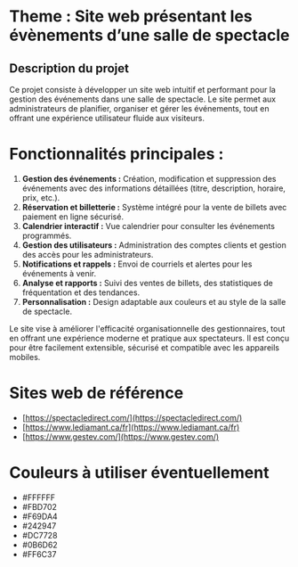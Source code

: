 
# Theme : Site web présentant les évènements d’une salle de spectacle 
## Description du projet 
Ce projet consiste à développer un site web intuitif et performant pour la gestion des événements dans une salle de spectacle. Le site permet aux administrateurs de planifier, organiser et gérer les événements, tout en offrant une expérience utilisateur fluide aux visiteurs.

# Fonctionnalités principales :
1. **Gestion des événements :** Création, modification et suppression des événements avec des informations détaillées (titre, description, horaire, prix, etc.).
2.	**Réservation et billetterie :** Système intégré pour la vente de billets avec paiement en ligne sécurisé.
3.	**Calendrier interactif :** Vue calendrier pour consulter les événements programmés.
4.	**Gestion des utilisateurs :** Administration des comptes clients et gestion des accès pour les administrateurs.
5.	**Notifications et rappels :** Envoi de courriels et alertes pour les événements à venir.
6.	**Analyse et rapports :** Suivi des ventes de billets, des statistiques de fréquentation et des tendances.
7.	**Personnalisation :** Design adaptable aux couleurs et au style de la salle de spectacle.

Le site vise à améliorer l'efficacité organisationnelle des gestionnaires, tout en offrant une expérience moderne et pratique aux spectateurs. Il est conçu pour être facilement extensible, sécurisé et compatible avec les appareils mobiles.

# Sites web de référence
- [https://spectacledirect.com/](https://spectacledirect.com/)
- [https://www.lediamant.ca/fr](https://www.lediamant.ca/fr)
- [https://www.gestev.com/](https://www.gestev.com/)

# Couleurs à utiliser éventuellement
- #FFFFFF
- #FBD702
- #F69DA4
- #242947
- #DC7728
- #0B6D62
- #FF6C37

